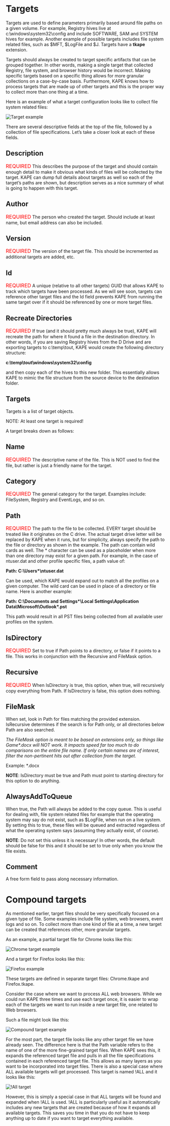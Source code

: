 # Targets

Targets are used to define parameters primarily based around file paths on a given volume. For example, Registry hives live at c:\windows\system32\config and include SOFTWARE, SAM and SYSTEM hives for example. Another example of possible targets includes file system related files, such as $MFT, $LogFile and $J. Targets have a **tkape** extension.

Targets should always be created to target specific artifacts that can be grouped together. In other words, making a single target that collected Registry, file system, and browser history would be incorrect. Making specific targets based on a specific thing allows for more granular collections on a case-by-case basis. Furthermore, KAPE knows how to process targets that are made up of other targets and this is the proper way to collect more than one thing at a time.

Here is an example of what a target configuration looks like to collect file system related files:

![Target example](https://raw.githubusercontent.com/EricZimmerman/KapeDocs/master/Pictures/TargetExample.jpg)

There are several descriptive fields at the top of the file, followed by a collection of file specifications. Let’s take a closer look at each of these fields.

## Description
<font size="3" color="red">REQUIRED</font>
This describes the purpose of the target and should contain enough detail to make it obvious what
kinds of files will be collected by the target. KAPE can dump full details about targets as well so
each of the target’s paths are shown, but description serves as a nice summary of what is going to
happen with this target.

## Author
<font size="3" color="red">REQUIRED</font>
The person who created the target. Should include at least name, but email address can also be included.

## Version
<font size="3" color="red">REQUIRED</font>
The version of the target file. This should be incremented as additional targets are added, etc.

## Id
<font size="3" color="red">REQUIRED</font>
A unique (relative to all other targets) GUID that allows KAPE to track which targets have been processed. As we will see soon, targets can reference other target files and the Id field prevents KAPE from running the same target over if it should be referenced by one or more target files.

## Recreate Directories
<font size="3" color="red">REQUIRED</font>
If true (and it should pretty much always be true), KAPE will recreate the path for where it found a file in the destination directory. In other words, if you are saving Registry hives from the D Drive and are exporting targets to c:\temp\tout, KAPE would create the following directory structure:

**c:\temp\tout\windows\system32\config**

and then copy each of the hives to this new folder. This essentially allows KAPE to mimic the file structure from the source device to the destination folder.

## Targets
Targets is a list of target objects. 

NOTE: At least one target is required!

A target breaks down as follows:

## Name
<font size="3" color="red">REQUIRED</font>
The descriptive name of the file. This is NOT used to find the file, but rather is just a friendly
name for the target.

## Category
<font size="3" color="red">REQUIRED</font>
The general category for the target. Examples include: FileSystem, Registry and EventLogs, and so on.

## Path
<font size="3" color="red">REQUIRED</font>
The path to the file to be collected. EVERY target should be treated like it originates on the C drive. The actual target drive letter will be replaced by KAPE when it runs, but for simplicity, always specify the path to the file or directory as shown in the example. The path can contain wild cards as well. The * character can be used as a placeholder when more than one directory may exist for a given path. For example, in the case of ntuser.dat and
other profile specific files, a path value of:

**Path: C:\Users\*\ntuser.dat**

Can be used, which KAPE would expand out to match all the profiles on a given computer. The wild card can be used in place of a directory or file name. Here is another example: 

**Path: C:\Documents and Settings\*\Local Settings\Application Data\Microsoft\Outlook\*.pst**

This path would result in all PST files being collected from all available user profiles on the system.

## IsDirectory
<font size="3" color="red">REQUIRED</font>
Set to true if Path points to a directory, or false if it points to a file. This works in conjunction with the Recursive and FileMask option.

## Recursive
<font size="3" color="red">REQUIRED</font>
When IsDirectory is true, this option, when true, will recursively copy everything from Path. If IsDirectory is false, this option does nothing.

## FileMask
When set, look in Path for files matching the provided extension. IsRecursive determines if the search is for Path only, or all directories below Path are also searched.

_The FileMask option is meant to be based on extensions only, so things like Game*.docx will NOT work. It impacts speed far too much to do comparisons on the entire file name. If only certain names are of interest, filter the non-pertinent hits out after collection from the target._

Example: *.docx

**NOTE**: IsDirectory must be true and Path must point to starting directory for this option to do anything.

## AlwaysAddToQueue
When true, the Path will always be added to the copy queue. This is useful for dealing with,
file system related files for example that the operating system may say do not exist, such as
$LogFile, when run on a live system. By setting this to true, these files will be queued and
extracted regardless of what the operating system says (assuming they actually exist, of course).

**NOTE**: Do not set this unless it is necessary! In other words, the default should be false for
this and it should be set to true only when you know the file exists.

## Comment
A free form field to pass along necessary information.



# Compound targets
As mentioned earlier, target files should be very specifically focused on a given type of file. Some examples include file system, web browsers, event logs and so on. To collect more than one kind of file at a time, a new target can be created that references other, more granular targets. 

As an example, a partial target file for Chrome looks like this:

![Chrome target example](https://raw.githubusercontent.com/EricZimmerman/KapeDocs/master/Pictures/ChromeTargetExample.jpg)

And a target for Firefox looks like this:

![Firefox example](https://raw.githubusercontent.com/EricZimmerman/KapeDocs/master/Pictures/FirefoxTargetExample.jpg)

These targets are defined in separate target files: Chrome.tkape and Firefox.tkape.

Consider the case where we want to process ALL web browsers. While we could run KAPE three times and use each target once, it is easier to wrap each of the targets we want to run inside a new target file, one related to Web browsers. 

Such a file might look like this:

![Compound target example](https://raw.githubusercontent.com/EricZimmerman/KapeDocs/master/Pictures/CompoundTargetExample.jpg)

For the most part, the target file looks like any other target file we have already seen. The difference here is that the Path variable refers to the name of one of the more fine-grained target files. When KAPE sees this, it expands the referenced target file and pulls in all the file specifications contained in each referenced target file.
This allows as many layers as you want to be incorporated into target files. There is also a special case where ALL available targets will get processed. This target is named !ALL and it looks like this:

![!All target](https://raw.githubusercontent.com/EricZimmerman/KapeDocs/master/Pictures/AllTarget.jpg)

However, this is simply a special case in that ALL targets will be found and expanded when !ALL is used. !ALL is particularly useful as it automatically includes any new targets that are created because of how it expands all available targets. This saves you time in that you do not have to keep anything up to date if you want to target everything available.


